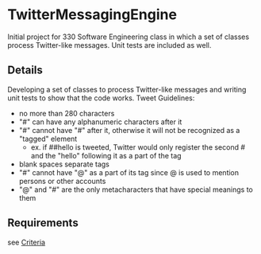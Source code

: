 # TwitterMessagingEngine
Initial project for 330 Software Engineering class in which a set of classes process Twitter-like messages. Unit tests are included as well.
## Details
Developing a set of classes to process Twitter-like messages and writing unit tests to show that the code works.
Tweet Guidelines:<br/>  
* no more than 280 characters
* "#" can have any alphanumeric characters after it
* "#" cannot have "#" after it, otherwise it will not be recognized as a "tagged" element
  * ex. if ##hello is tweeted, Twitter would only register the second # and the "hello" following it as a part of the tag
* blank spaces separate tags
* "#" cannot have "@" as a part of its tag since @ is used to mention persons or other accounts
* "@" and "#" are the only metacharacters that have special meanings to them
## Requirements
see [Criteria](https://docs.google.com/document/d/1I4g5lZB9rRM5q93as7Ynqs2IjXRQoCdck9F4vUJJEkQ/edit)
